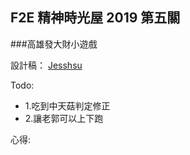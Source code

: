 ## F2E 精神時光屋 2019 第五關
###高雄發大財小遊戲

設計稿： [Jesshsu](https://challenge.thef2e.com/user/1861?schedule=3696#works-3696)

Todo:
- 1.吃到中天菇判定修正
- 2.讓老郭可以上下跑

心得:
